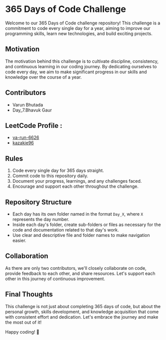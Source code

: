 # 365 Days of Code Challenge

Welcome to our 365 Days of Code challenge repository! This challenge is a commitment to code every single day for a year, aiming to improve our programming skills, learn new technologies, and build exciting projects.

## Motivation
The motivation behind this challenge is to cultivate discipline, consistency, and continuous learning in our coding journey. By dedicating ourselves to code every day, we aim to make significant progress in our skills and knowledge over the course of a year.

## Contributors
- Varun Bhutada
- Day_7.Bhavuk Gaur
## LeetCode Profile : 
- [va-run-6626](https://leetcode.com/va-run-6626/)
- [kazakie96](https://leetcode.com/kazakie96/)

## Rules
1. Code every single day for 365 days straight.
2. Commit code to this repository daily.
3. Document your progress, learnings, and any challenges faced.
4. Encourage and support each other throughout the challenge.

## Repository Structure
- Each day has its own folder named in the format `Day_X`, where `X` represents the day number.
- Inside each day's folder, create sub-folders or files as necessary for the code and documentation related to that day's work.
- Use clear and descriptive file and folder names to make navigation easier.

## Collaboration
As there are only two contributors, we'll closely collaborate on code, provide feedback to each other, and share resources. Let's support each other in this journey of continuous improvement.

## Final Thoughts
This challenge is not just about completing 365 days of code, but about the personal growth, skills development, and knowledge acquisition that come with consistent effort and dedication. Let's embrace the journey and make the most out of it!

Happy coding! 🚀

